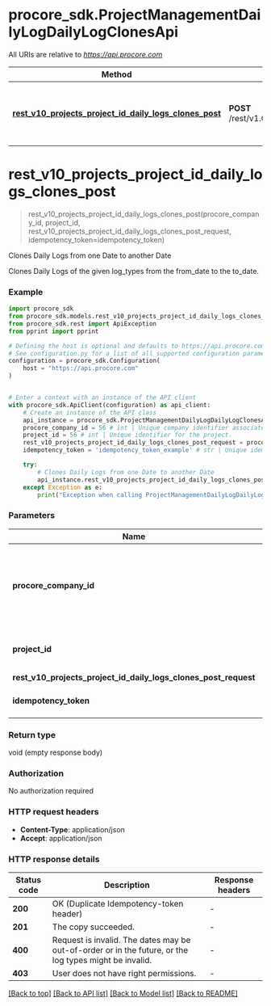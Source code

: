 # procore_sdk.ProjectManagementDailyLogDailyLogClonesApi

All URIs are relative to *https://api.procore.com*

Method | HTTP request | Description
------------- | ------------- | -------------
[**rest_v10_projects_project_id_daily_logs_clones_post**](ProjectManagementDailyLogDailyLogClonesApi.md#rest_v10_projects_project_id_daily_logs_clones_post) | **POST** /rest/v1.0/projects/{project_id}/daily_logs/clones | Clones Daily Logs from one Date to another Date


# **rest_v10_projects_project_id_daily_logs_clones_post**
> rest_v10_projects_project_id_daily_logs_clones_post(procore_company_id, project_id, rest_v10_projects_project_id_daily_logs_clones_post_request, idempotency_token=idempotency_token)

Clones Daily Logs from one Date to another Date

Clones Daily Logs of the given log_types from the from_date to the to_date. 

### Example


```python
import procore_sdk
from procore_sdk.models.rest_v10_projects_project_id_daily_logs_clones_post_request import RestV10ProjectsProjectIdDailyLogsClonesPostRequest
from procore_sdk.rest import ApiException
from pprint import pprint

# Defining the host is optional and defaults to https://api.procore.com
# See configuration.py for a list of all supported configuration parameters.
configuration = procore_sdk.Configuration(
    host = "https://api.procore.com"
)


# Enter a context with an instance of the API client
with procore_sdk.ApiClient(configuration) as api_client:
    # Create an instance of the API class
    api_instance = procore_sdk.ProjectManagementDailyLogDailyLogClonesApi(api_client)
    procore_company_id = 56 # int | Unique company identifier associated with the Procore User Account.
    project_id = 56 # int | Unique identifier for the project.
    rest_v10_projects_project_id_daily_logs_clones_post_request = procore_sdk.RestV10ProjectsProjectIdDailyLogsClonesPostRequest() # RestV10ProjectsProjectIdDailyLogsClonesPostRequest | 
    idempotency_token = 'idempotency_token_example' # str | Unique idempotent token (optional)

    try:
        # Clones Daily Logs from one Date to another Date
        api_instance.rest_v10_projects_project_id_daily_logs_clones_post(procore_company_id, project_id, rest_v10_projects_project_id_daily_logs_clones_post_request, idempotency_token=idempotency_token)
    except Exception as e:
        print("Exception when calling ProjectManagementDailyLogDailyLogClonesApi->rest_v10_projects_project_id_daily_logs_clones_post: %s\n" % e)
```



### Parameters


Name | Type | Description  | Notes
------------- | ------------- | ------------- | -------------
 **procore_company_id** | **int**| Unique company identifier associated with the Procore User Account. | 
 **project_id** | **int**| Unique identifier for the project. | 
 **rest_v10_projects_project_id_daily_logs_clones_post_request** | [**RestV10ProjectsProjectIdDailyLogsClonesPostRequest**](RestV10ProjectsProjectIdDailyLogsClonesPostRequest.md)|  | 
 **idempotency_token** | **str**| Unique idempotent token | [optional] 

### Return type

void (empty response body)

### Authorization

No authorization required

### HTTP request headers

 - **Content-Type**: application/json
 - **Accept**: application/json

### HTTP response details

| Status code | Description | Response headers |
|-------------|-------------|------------------|
**200** | OK (Duplicate Idempotency-token header) |  -  |
**201** | The copy succeeded. |  -  |
**400** | Request is invalid. The dates may be out-of-order or in the future, or the log types might be invalid. |  -  |
**403** | User does not have right permissions. |  -  |

[[Back to top]](#) [[Back to API list]](../README.md#documentation-for-api-endpoints) [[Back to Model list]](../README.md#documentation-for-models) [[Back to README]](../README.md)

